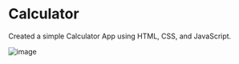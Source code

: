 # Calculator

Created a simple Calculator App using HTML, CSS, and JavaScript.

![image](https://github.com/anshuKumar99/Calculator/assets/148548385/b677b437-ea0d-451a-bc2f-ea10215fc30a)

